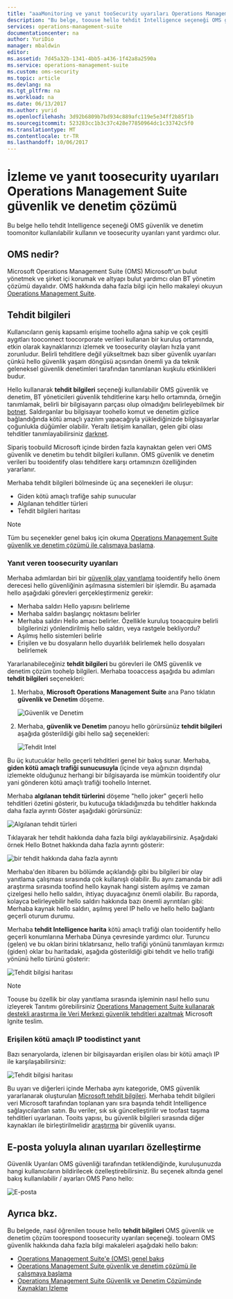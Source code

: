 ```yaml
---
title: "aaaMonitoring ve yanıt tooSecurity uyarıları Operations Management Suite güvenlik ve denetim çözüm | Microsoft Docs"
description: "Bu belge, toouse hello tehdit Intelligence seçeneği OMS güvenlik ve denetim toomonitor kullanılabilir yardımcı olur ve toosecurity uyarıları yanıt."
services: operations-management-suite
documentationcenter: na
author: YuriDio
manager: mbaldwin
editor: 
ms.assetid: 7d45a32b-1341-4bb5-a436-1f42a8a2590a
ms.service: operations-management-suite
ms.custom: oms-security
ms.topic: article
ms.devlang: na
ms.tgt_pltfrm: na
ms.workload: na
ms.date: 06/13/2017
ms.author: yurid
ms.openlocfilehash: 3d92b6809b7bd934c889afc119e5e34ff2b85f1b
ms.sourcegitcommit: 523283cc1b3c37c428e77850964dc1c33742c5f0
ms.translationtype: MT
ms.contentlocale: tr-TR
ms.lasthandoff: 10/06/2017
---
```

# <a name="monitoring-and-responding-toosecurity-alerts-in-operations-management-suite-security-and-audit-solution"></a>İzleme ve yanıt toosecurity uyarıları Operations Management Suite güvenlik ve denetim çözümü
Bu belge hello tehdit Intelligence seçeneği OMS güvenlik ve denetim toomonitor kullanılabilir kullanın ve toosecurity uyarıları yanıt yardımcı olur.

## <a name="what-is-oms"></a>OMS nedir?
Microsoft Operations Management Suite (OMS) Microsoft'un bulut yönetmek ve şirket içi korumak ve altyapı bulut yardımcı olan BT yönetim çözümü dayalıdır. OMS hakkında daha fazla bilgi için hello makaleyi okuyun [Operations Management Suite](https://technet.microsoft.com/library/mt484091.aspx).

## <a name="threat-intelligence"></a>Tehdit bilgileri
Kullanıcıların geniş kapsamlı erişime toohello ağına sahip ve çok çeşitli aygıtları tooconnect toocorporate verileri kullanan bir kuruluş ortamında, etkin olarak kaynaklarınızı izlemek ve toosecurity olayları hızla yanıt zorunludur. Belirli tehditlere değil yükseltmek bazı siber güvenlik uyarıları çünkü hello güvenlik yaşam döngüsü açısından önemli ya da teknik geleneksel güvenlik denetimleri tarafından tanımlanan kuşkulu etkinlikleri budur. 

Hello kullanarak **tehdit bilgileri** seçeneği kullanılabilir OMS güvenlik ve denetim, BT yöneticileri güvenlik tehditlerine karşı hello ortamında, örneğin tanımlamak, belirli bir bilgisayarın parçası olup olmadığını belirleyebilmek bir [ botnet](https://www.microsoft.com/security/sir/story/default.aspx#!botnetsection). Saldırganlar bu bilgisayar toohello komut ve denetim gizlice bağlandığında kötü amaçlı yazılım yapacağıyla yüklediğinizde bilgisayarlar çoğunlukla düğümler olabilir. Yeraltı iletişim kanalları, gelen gibi olası tehditler tanımlayabilirsiniz [darknet](https://www.microsoft.com/security/sir/story/default.aspx#!botnetsection_honeypots_darkents). 

Sipariş toobuild Microsoft içinde birden fazla kaynaktan gelen veri OMS güvenlik ve denetim bu tehdit bilgileri kullanın. OMS güvenlik ve denetim verileri bu tooidentify olası tehditlere karşı ortamınızın özelliğinden yararlanır.

Merhaba tehdit bilgileri bölmesinde üç ana seçenekleri ile oluşur:

* Giden kötü amaçlı trafiğe sahip sunucular
* Algılanan tehditler türleri
* Tehdit bilgileri haritası

> [!NOTE]
> Tüm bu seçenekler genel bakış için okuma [Operations Management Suite güvenlik ve denetim çözümü ile çalışmaya başlama](oms-security-getting-started.md).
> 
> 

### <a name="responding-toosecurity-alerts"></a>Yanıt veren toosecurity uyarıları
Merhaba adımlardan biri bir [güvenlik olay yanıtlama](https://technet.microsoft.com/library/cc512623.aspx) tooidentify hello önem derecesi hello güvenliğinin aşılmasına sistemleri bir işlemdir. Bu aşamada hello aşağıdaki görevleri gerçekleştirmeniz gerekir:

* Merhaba saldırı Hello yapısını belirleme
* Merhaba saldırı başlangıç noktasını belirler
* Merhaba saldırı Hello amacı belirler. Özellikle kuruluş tooacquire belirli bilgilerinizi yönlendirilmiş hello saldırı, veya rastgele bekliyordu?
* Aşılmış hello sistemleri belirle
* Erişilen ve bu dosyaların hello duyarlılık belirlemek hello dosyaları belirlemek

Yararlanabileceğiniz **tehdit bilgileri** bu görevleri ile OMS güvenlik ve denetim çözüm toohelp bilgileri. Merhaba tooaccess aşağıda bu adımları **tehdit bilgileri** seçenekleri:

1. Merhaba, **Microsoft Operations Management Suite** ana Pano tıklatın **güvenlik ve Denetim** döşeme.
   
    ![Güvenlik ve Denetim](./media/oms-security-responding-alerts/oms-security-responding-alerts-fig1.png)
2. Merhaba, **güvenlik ve Denetim** panoyu hello görürsünüz **tehdit bilgileri** aşağıda gösterildiği gibi hello sağ seçenekleri:
   
    ![Tehdit Intel](./media/oms-security-responding-alerts/oms-security-responding-alerts-fig2-ga.png)

Bu üç kutucuklar hello geçerli tehditleri genel bir bakış sunar. Merhaba, **giden kötü amaçlı trafiği sunucusuyla** (içinde veya ağınızın dışında) izlemekte olduğunuz herhangi bir bilgisayarda ise mümkün tooidentify olur yani gönderen kötü amaçlı trafiği toohello Internet. 

Merhaba **algılanan tehdit türlerini** döşeme "hello joker" geçerli hello tehditleri özetini gösterir, bu kutucuğa tıkladığınızda bu tehditler hakkında daha fazla ayrıntı Göster aşağıdaki görürsünüz:

![Algılanan tehdit türleri](./media/oms-security-responding-alerts/oms-security-responding-alerts-fig3.png)

Tıklayarak her tehdit hakkında daha fazla bilgi ayıklayabilirsiniz. Aşağıdaki örnek Hello Botnet hakkında daha fazla ayrıntı gösterir:

![bir tehdit hakkında daha fazla ayrıntı](./media/oms-security-responding-alerts/oms-security-responding-alerts-fig4.png)

Merhaba'den itibaren bu bölümde açıklandığı gibi bu bilgileri bir olay yanıtlama çalışması sırasında çok kullanışlı olabilir. Bu aynı zamanda bir adli araştırma sırasında toofind hello kaynak hangi sistem aşılmış ve zaman çizelgesi hello hello saldırı, ihtiyaç duyacağınız önemli olabilir. Bu raporda, kolayca belirleyebilir hello saldırı hakkında bazı önemli ayrıntıları gibi: Merhaba kaynak hello saldırı, aşılmış yerel IP hello ve hello hello bağlantı geçerli oturum durumu. 

Merhaba **tehdit Intelligence harita** kötü amaçlı trafiği olan tooidentify hello geçerli konumlarına Merhaba Dünya çevresinde yardımcı olur. Turuncu (gelen) ve bu okları birini tıklatırsanız, hello trafiği yönünü tanımlayan kırmızı (giden) oklar bu haritadaki, aşağıda gösterildiği gibi tehdit ve hello trafiği yönünü hello türünü gösterir:

![Tehdit bilgisi haritası](./media/oms-security-responding-alerts/oms-security-responding-alerts-fig5.png)

> [!NOTE]
> Toouse bu özellik bir olay yanıtlama sırasında işleminin nasıl hello sunu izleyerek Tanıtımı görebilirsiniz [Operations Management Suite kullanarak destekli araştırma ile Veri Merkezi güvenlik tehditleri azaltmak](https://myignite.microsoft.com/videos/5000) Microsoft Ignite teslim.
> 

### <a name="responding-toodistinct-malicious-ip-accessed"></a>Erişilen kötü amaçlı IP toodistinct yanıt
Bazı senaryolarda, izlenen bir bilgisayardan erişilen olası bir kötü amaçlı IP ile karşılaşabilirsiniz:

![Tehdit bilgisi haritası](./media/oms-security-responding-alerts/oms-security-responding-alerts-fig6.png)

Bu uyarı ve diğerleri içinde Merhaba aynı kategoride, OMS güvenlik yararlanarak oluşturulan [Microsoft tehdit bilgileri](https://youtu.be/O4WtxgUrDc8). Merhaba tehdit bilgileri veri Microsoft tarafından toplanan yanı sıra başında tehdit Intelligence sağlayıcılardan satın. Bu veriler, sık sık güncelleştirilir ve toofast taşıma tehditleri uyarlanan. Tooits yapısı, bu güvenlik bilgileri sırasında diğer kaynakları ile birleştirilmelidir [araştırma](https://blogs.technet.microsoft.com/msoms/2016/12/08/investigating-suspicious-activity-in-a-hybrid-cloud-with-oms-security/) bir güvenlik uyarısı. 

## <a name="customize-alerts-received-via-e-mail"></a>E-posta yoluyla alınan uyarıları özelleştirme

Güvenlik Uyarıları OMS güvenliği tarafından tetiklendiğinde, kuruluşunuzda hangi kullanıcıların bildirilecek özelleştirebilirsiniz. Bu seçenek altında genel bakış kullanılabilir / ayarları OMS Pano hello:

![E-posta](./media/oms-security-responding-alerts/oms-security-responding-alerts-fig7.png)

## <a name="see-also"></a>Ayrıca bkz.
Bu belgede, nasıl öğrenilen toouse hello **tehdit bilgileri** OMS güvenlik ve denetim çözüm toorespond toosecurity uyarıları seçeneği. toolearn OMS güvenlik hakkında daha fazla bilgi makaleleri aşağıdaki hello bakın:

* [Operations Management Suite'e (OMS) genel bakış](operations-management-suite-overview.md)
* [Operations Management Suite güvenlik ve denetim çözümü ile çalışmaya başlama](oms-security-getting-started.md)
* [Operations Management Suite Güvenlik ve Denetim Çözümünde Kaynakları İzleme](oms-security-monitoring-resources.md)

